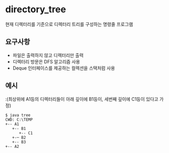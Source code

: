 # directory_tree
현재 디렉터리를 기준으로 디렉터리 트리를 구성하는 명령줄 프로그램

## 요구사항
- 파일은 출력하지 않고 디렉터리만 출력
- 디렉터리 방문은 DFS 알고리즘 사용
- Deque 인터페이스를 제공하는 컬렉션을 스택처럼 사용

## 예시
:(최상위에 A1등의 디렉터리들이 아래 깊이에 B1등이, 세번째 깊이에 C1등이 있다고 가정)

```
$ java tree
CWD: C:\TEMP
+-- A1
   +-- B1
      +-- C1
   +-─ B2
   +-- B3
+-- A2
```
